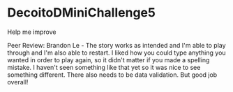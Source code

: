 # DecoitoDMiniChallenge5
Help me improve

Peer Review: Brandon Le - The story works as intended and I'm able to play through and I'm also able to restart. I liked how you could type anything you wanted in order to play again, so it didn't matter if you made a spelling mistake. I haven't seen something like that yet so it was nice to see something different. There also needs to be data validation. But good job overall!

